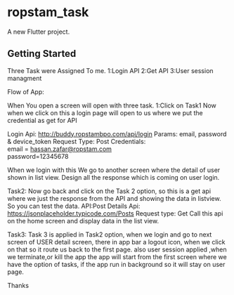 # ropstam_task

A new Flutter project.

## Getting Started

Three Task were Assigned To me.
1:Login API
2:Get API
3:User session managment

Flow of App:

When You open a screen will open with three task.
1:Click on Task1
Now when we click on this a login page will open to us where we put the credential as get for API

Login Api: http://buddy.ropstambpo.com/api/login
Params: email, password & device_token
Request Type: Post
Credentials:  
email = hassan.zafar@ropstam.com                    
password=12345678     

When we login with this We go to another screen where the detail of user shown in list view.
Design all the response which is coming on user login.

Task2:
Now go back and click on the Task 2 option, so this is a get api where we just the response from the API and showing
the data in listview.
So you can test the data.
API:Post Details Api: https://jsonplaceholder.typicode.com/Posts
Request type: Get
Call this api on the home screen and display data in the list view.

Task3:
Task 3 is applied in Task2 option, when we login and go to next screen of USER detail screen, there in app bar a logout icon,
when we click on that so it route us back to the first page. also user session applied ,when we terminate,or kill the app the app will start from the first screen where we have the option of tasks, if the app run in background so it will stay on user page.

Thanks
